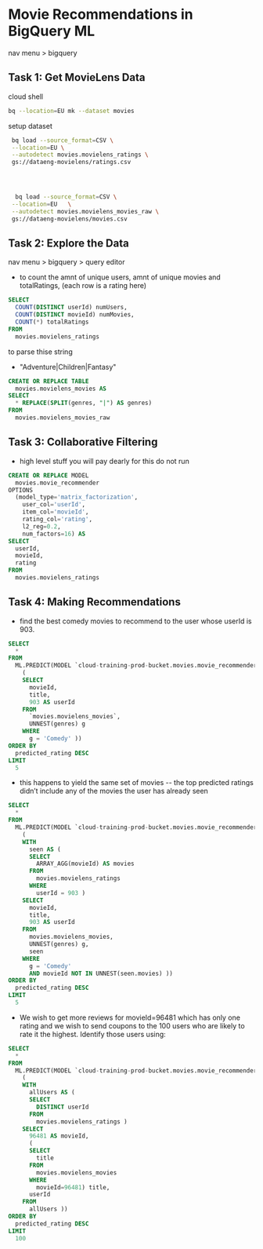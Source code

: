 # Movie Recommendations in BigQuery ML

nav menu > bigquery

## Task 1: Get MovieLens Data

cloud shell 

```bash
bq --location=EU mk --dataset movies
```


setup dataset
```bash
 bq load --source_format=CSV \
 --location=EU \
 --autodetect movies.movielens_ratings \
 gs://dataeng-movielens/ratings.csv




  bq load --source_format=CSV \
 --location=EU   \
 --autodetect movies.movielens_movies_raw \
 gs://dataeng-movielens/movies.csv
```

## Task 2: Explore the Data

nav menu > bigquery > query editor 


* to count the amnt of unique users, amnt of unique movies and totalRatings, (each row is a rating here)
```sql
SELECT
  COUNT(DISTINCT userId) numUsers,
  COUNT(DISTINCT movieId) numMovies,
  COUNT(*) totalRatings
FROM
  movies.movielens_ratings
```


to parse thise string

- "Adventure|Children|Fantasy"
```sql
CREATE OR REPLACE TABLE
  movies.movielens_movies AS
SELECT
  * REPLACE(SPLIT(genres, "|") AS genres)
FROM
  movies.movielens_movies_raw
```

## Task 3: Collaborative Filtering

* high level stuff you will pay dearly for this do not run

```sql
CREATE OR REPLACE MODEL
  movies.movie_recommender
OPTIONS
  (model_type='matrix_factorization',
    user_col='userId',
    item_col='movieId',
    rating_col='rating',
    l2_reg=0.2,
    num_factors=16) AS
SELECT
  userId,
  movieId,
  rating
FROM
  movies.movielens_ratings
```

## Task 4: Making Recommendations

* find the best comedy movies to recommend to the user whose userId is 903. 
```sql
SELECT
  *
FROM
  ML.PREDICT(MODEL `cloud-training-prod-bucket.movies.movie_recommender`,
    (
    SELECT
      movieId,
      title,
      903 AS userId
    FROM
      `movies.movielens_movies`,
      UNNEST(genres) g
    WHERE
      g = 'Comedy' ))
ORDER BY
  predicted_rating DESC
LIMIT
  5  
```

* this happens to yield the same set of movies -- the top predicted ratings didn’t include any of the movies the user has already seen
```sql
SELECT
  *
FROM
  ML.PREDICT(MODEL `cloud-training-prod-bucket.movies.movie_recommender`,
    (
    WITH
      seen AS (
      SELECT
        ARRAY_AGG(movieId) AS movies
      FROM
        movies.movielens_ratings
      WHERE
        userId = 903 )
    SELECT
      movieId,
      title,
      903 AS userId
    FROM
      movies.movielens_movies,
      UNNEST(genres) g,
      seen
    WHERE
      g = 'Comedy'
      AND movieId NOT IN UNNEST(seen.movies) ))
ORDER BY
  predicted_rating DESC
LIMIT
  5
```

* We wish to get more reviews for movieId=96481 which has only one rating and we wish to send coupons to the 100 users who are likely to rate it the highest. Identify those users using:
```sql
SELECT
  *
FROM
  ML.PREDICT(MODEL `cloud-training-prod-bucket.movies.movie_recommender`,
    (
    WITH
      allUsers AS (
      SELECT
        DISTINCT userId
      FROM
        movies.movielens_ratings )
    SELECT
      96481 AS movieId,
      (
      SELECT
        title
      FROM
        movies.movielens_movies
      WHERE
        movieId=96481) title,
      userId
    FROM
      allUsers ))
ORDER BY
  predicted_rating DESC
LIMIT
  100
```